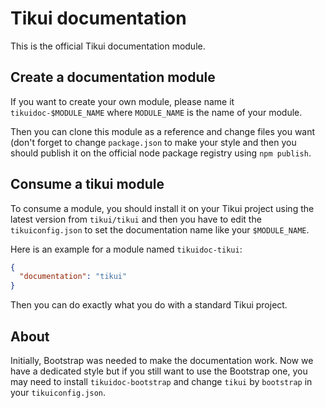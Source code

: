 # Tikui documentation

This is the official Tikui documentation module.

## Create a documentation module

If you want to create your own module, please name it `tikuidoc-$MODULE_NAME` where `MODULE_NAME` is the name of your module.

Then you can clone this module as a reference and change files you want (don't forget to change `package.json` to make your style and then you should publish it on the official node package registry using `npm publish`.

## Consume a tikui module

To consume a module, you should install it on your Tikui project using the latest version from `tikui/tikui` and then you have to edit the `tikuiconfig.json` to set the documentation name like your `$MODULE_NAME`.

Here is an example for a module named `tikuidoc-tikui`:

```json
{
  "documentation": "tikui"
}
```

Then you can do exactly what you do with a standard Tikui project.

## About

Initially, Bootstrap was needed to make the documentation work. Now we have a dedicated style but if you still want to use the Bootstrap one, you may need to install `tikuidoc-bootstrap` and change `tikui` by `bootstrap` in your `tikuiconfig.json`.
